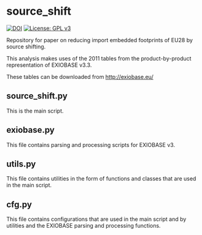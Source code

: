 # source_shift

[![DOI](https://zenodo.org/badge/155264797.svg)](https://zenodo.org/badge/latestdoi/155264797)
[![License: GPL v3](https://img.shields.io/badge/License-GPL%20v3-blue.svg)](https://www.gnu.org/licenses/gpl-3.0)

Repository for paper on reducing import embedded footprints of EU28 by source shifting.

This analysis makes uses of the 2011 tables from the product-by-product representation of EXIOBASE v3.3. 

These tables can be downloaded from http://exiobase.eu/

## source_shift.py
This is the main script.

## exiobase.py
This file contains parsing and processing scripts for EXIOBASE v3.

## utils.py
This file contains utilities in the form of functions and classes that are used in the main script.

## cfg.py
This file contains configurations that are used in the main script and by utilities and the EXIOBASE parsing and processing functions.

